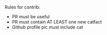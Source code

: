 Rules for contrib:
* PR must be useful
* PR must contain AT LEAST one new catfact 
* Github profile pic must include cat
